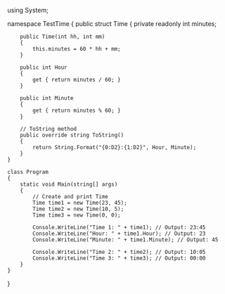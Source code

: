 using System;

namespace TestTime
{
    public struct Time
    {
        private readonly int minutes;

        public Time(int hh, int mm)
        {
            this.minutes = 60 * hh + mm;
        }

        public int Hour
        {
            get { return minutes / 60; }
        }

        public int Minute
        {
            get { return minutes % 60; }
        }

        // ToString method 
        public override string ToString()
        {
            return String.Format("{0:D2}:{1:D2}", Hour, Minute);
        }
    }

    class Program
    {
        static void Main(string[] args)
        {
            // Create and print Time 
            Time time1 = new Time(23, 45);
            Time time2 = new Time(10, 5);
            Time time3 = new Time(0, 0);

            Console.WriteLine("Time 1: " + time1); // Output: 23:45
            Console.WriteLine("Hour: " + time1.Hour); // Output: 23
            Console.WriteLine("Minute: " + time1.Minute); // Output: 45

            Console.WriteLine("Time 2: " + time2); // Output: 10:05
            Console.WriteLine("Time 3: " + time3); // Output: 00:00
        }
    }
}

